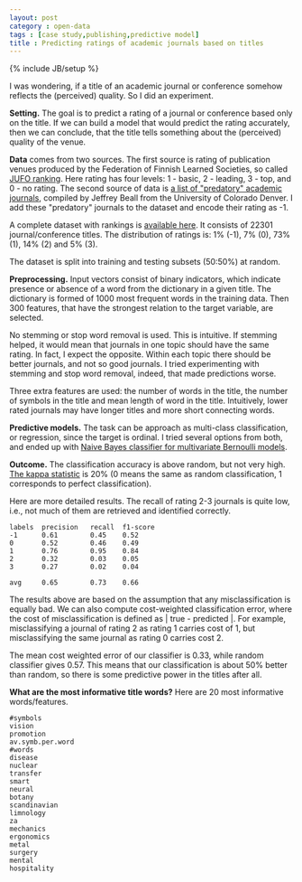 ```yaml
---
layout: post
category : open-data
tags : [case study,publishing,predictive model]
title : Predicting ratings of academic journals based on titles
---
```

{% include JB/setup %}

I was wondering, if a title of an academic journal or conference somehow reflects the (perceived) quality. So I did an experiment. 

**Setting.** The goal is to predict a rating of a journal or conference based only on the title. If we can build a model that would predict the rating accurately, then we can conclude, that the title tells something about the (perceived) quality of the venue. 

**Data** comes from two sources. The first source is rating of publication venues produced by the Federation of Finnish Learned Societies, so called [JUFO ranking](http://www.tsv.fi/julkaisufoorumi/english.html). Here rating has four levels: 1 - basic, 2 - leading, 3 - top, and 0 - no rating. The second source of data is [a list of "predatory" academic journals](http://scholarlyoa.com/individual-journals/), compiled by Jeffrey Beall from the University of Colorado Denver. I add these "predatory" journals to the dataset and encode their rating as -1. 

A complete dataset with rankings is [available here](https://github.com/zliobaite/predictJUFO/blob/master/JUFOdataset.csv). It consists of 22301 journal/conference titles. The distribution of ratings is: 1% (-1), 7% (0), 73% (1), 14% (2) and 5% (3).

The dataset is split into training and testing subsets (50:50%) at random.

**Preprocessing.** Input vectors consist of binary indicators, which indicate presence or absence of a word from the dictionary in a given title. The dictionary is formed of 1000 most frequent words in the training data. Then 300 features, that have the strongest relation to the target variable, are selected. 

No stemming or stop word removal is used. This is intuitive. If stemming helped, it would mean that journals in one topic should have the same rating.  In fact, I expect the opposite. Within each topic there should be better journals, and not so good journals. I tried experimenting with stemming and stop word removal, indeed, that made predictions worse. 

Three extra features are used: the number of words in the title, the number of symbols in the title and mean length of word in the title. Intuitively, lower rated journals may have longer titles and more short connecting words.

**Predictive models.** The task can be approach as multi-class classification, or regression, since the target is ordinal. I tried several options from both, and ended up with [Naive Bayes classifier for multivariate Bernoulli models](http://scikit-learn.org/stable/modules/generated/sklearn.naive_bayes.BernoulliNB.html). 

**Outcome.** The classification accuracy is above random, but not very high. [The kappa statistic](http://en.wikipedia.org/wiki/Cohen's_kappa) is 20% (0 means the same as random classification, 1 corresponds to perfect classification). 

Here are more detailed results. The recall of rating 2-3 journals is quite low, i.e., not much of them are retrieved and identified correctly. 
	
	labels	precision	recall	f1-score
	-1		0.61		0.45	0.52
	0		0.52		0.46	0.49
	1		0.76		0.95	0.84
	2		0.32		0.03	0.05
	3		0.27		0.02	0.04
		
	avg		0.65      	0.73	0.66

The results above are based on the assumption that any misclassification is equally bad. We can also compute cost-weighted classification error, where the cost of misclassification is defined as \| true - predicted \|. For example, misclassifying a journal of rating 2 as rating 1 carries cost of 1, but misclassifying the same journal as rating 0 carries cost 2. 

The mean cost weighted error of our classifier is 0.33, while random classifier gives 0.57. This means that our classification is about 50% better than random, so there is some predictive power in the titles after all. 

**What are the most informative title words?** Here are 20 most informative words/features.

	#symbols
	vision
	promotion
	av.symb.per.word
	#words
	disease
	nuclear
	transfer
	smart
	neural
	botany
	scandinavian
	limnology
	za
	mechanics
	ergonomics
	metal
	surgery
	mental
	hospitality